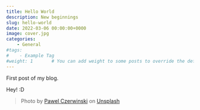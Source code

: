 ```yaml
---
title: Hello World
description: New beginnings
slug: hello-world
date: 2022-03-06 00:00:00+0000
image: cover.jpg
categories:
    - General
#tags:
#    - Example Tag
#weight: 1       # You can add weight to some posts to override the default sorting (date descending)
---
```


First post of my blog.

Hey! :D

> Photo by [Pawel Czerwinski](https://unsplash.com/@pawel_czerwinski) on [Unsplash](https://unsplash.com/)
